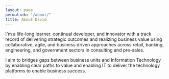 ```yaml
---
layout: page
permalink: "/about/"
title: About David
---
```



I'm a life-long learner. continual developer, and innovator with a track record of delivering strategic outcomes and realizing business value using collaborative, agile, and business driven approaches across retail, banking, engineering, and government sectors in consulting and pre-sales.

I aim to bridges gaps between business units and Information Technology by enabling clear paths to value and enabling IT to deliver the technology platforms to enable business success.